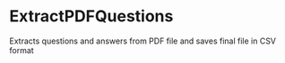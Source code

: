 # ExtractPDFQuestions
Extracts questions and answers from PDF file and saves final file in CSV format
